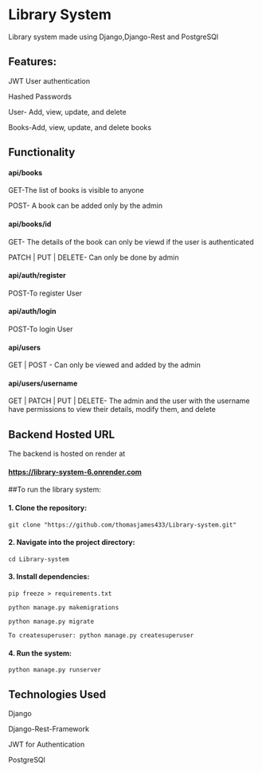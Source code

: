 # Library System
Library system made using Django,Django-Rest and PostgreSQl

## Features:
JWT User authentication

Hashed Passwords

User- Add, view, update, and delete

Books-Add, view, update, and delete books

## Functionality

#### api/books
 GET-The list of books is visible to anyone

 POST- A book can be added only by the admin

#### api/books/id
  GET- The details of the book can only be viewd if the user is authenticated
 
  PATCH | PUT | DELETE- Can only be done by admin

#### api/auth/register
  POST-To register User

#### api/auth/login
  POST-To login User

#### api/users
  GET | POST - Can only be viewed and added by the admin

#### api/users/username 
GET | PATCH | PUT | DELETE- The admin and the user with the username have permissions to view their details, modify them, and delete

## Backend Hosted URL
The backend is hosted on render at 
#### https://library-system-6.onrender.com


##To run the library system:

#### 1. Clone the repository:
   `git clone "https://github.com/thomasjames433/Library-system.git"`
#### 2. Navigate into the project directory:
   `cd Library-system`
#### 3. Install dependencies:
   `pip freeze > requirements.txt`
   
   `python manage.py makemigrations`
   
   `python manage.py migrate`
   
   `To createsuperuser: python manage.py createsuperuser`
#### 4. Run the system:
   `python manage.py runserver`

## Technologies Used
Django

Django-Rest-Framework

JWT for Authentication

PostgreSQl


